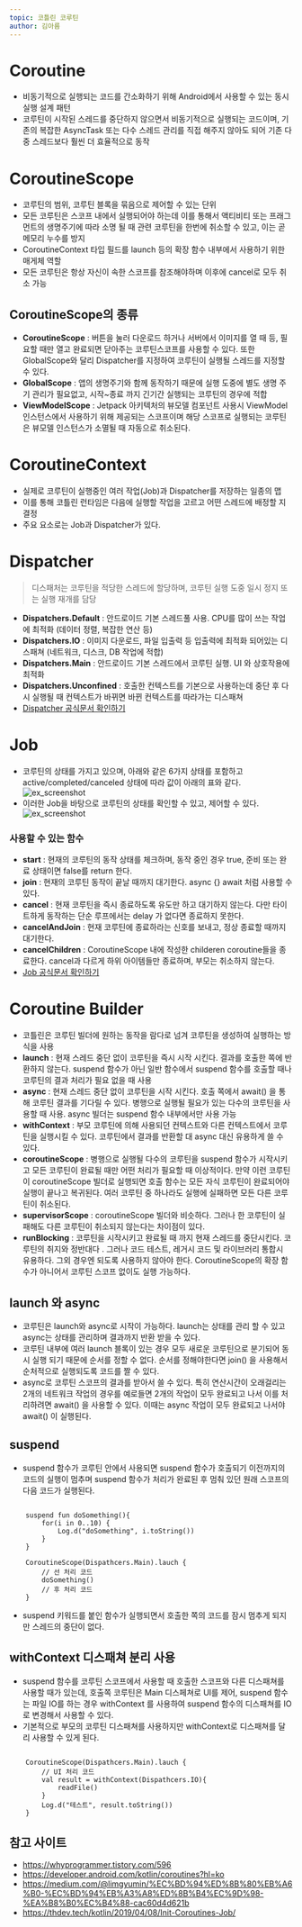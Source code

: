 ```yaml
---
topic: 코틀린 코루틴
author: 김아름
---
```


# Coroutine
- 비동기적으로 실행되는 코드를 간소화하기 위해 Android에서 사용할 수 있는 동시 실행 설계 패턴
- 코루틴이 시작된 스레드를 중단하지 않으면서 비동기적으로 실행되는 코드이며, 기존의 복잡한 AsyncTask 또는 다수 스레드 관리를 직접 해주지 않아도 되어 기존 다중 스레드보다 훨씬 더 효율적으로 동작

# CoroutineScope
- 코루틴의 범위, 코루틴 블록을 묶음으로 제어할 수 있는 단위
- 모든 코루틴은 스코프 내에서 실행되어야 하는데 이를 통해서 액티비티 또는 프래그먼트의 생명주기에 따라 소명 될 때 관련 코루틴을 한번에 취소할 수 있고, 이는 곧 메모리 누수를 방지
- CoroutineContext 타입 필드를 launch 등의 확장 함수 내부에서 사용하기 위한 매게체 역할
- 모든 코루틴은 항상 자신이 속한 스코프를 참조해야하며 이후에 cancel로 모두 취소 가능

## CoroutineScope의 종류
- **CoroutineScope** : 버튼을 눌러 다운로드 하거나 서버에서 이미지를 열 때 등, 필요할 때만 열고 완료되면 닫아주는 코루틴스코프를 사용할 수 있다. 또한 GlobalScope와 달리 Dispatcher를 지정하여 코루틴이 실행될 스레드를 지정할 수 있다.
- **GlobalScope** : 앱의 생명주기와 함께 동작하기 때문에 실행 도중에 별도 생명 주기 관리가 필요없고, 시작~종료 까지 긴기간 실행되는 코루틴의 경우에 적합
- **ViewModelScope** : Jetpack 아키텍처의 뷰모델 컴포넌트 사용시 ViewModel 인스턴스에서 사용하기 위해 제공되는 스코프이며 해당 스코프로 실행되는 코루틴은 뷰모델 인스턴스가 소멸될 때 자동으로 취소된다.

# CoroutineContext
- 실제로 코루틴이 실행중인 여러 작업(Job)과 Dispatcher를 저장하는 일종의 맵
- 이를 통해 코틀린 런타임은 다음에 실행할 작업을 고르고 어떤 스레드에 배정할 지 결정
- 주요 요소로는 Job과 Dispatcher가 있다.

# Dispatcher
> 디스패처는 코루틴을 적당한 스레드에 할당하며, 코루틴 실행 도중 일시 정지 또는 실행 재개를 담당
- **Dispatchers.Default** : 안드로이드 기본 스레드풀 사용. CPU를 많이 쓰는 작업에 최적화 (데이터 정렬, 복잡한 연산 등)
- **Dispatchers.IO** : 이미지 다운로드, 파일 입출력 등 입출력에 최적화 되어있는 디스패쳐 (네트워크, 디스크, DB 작업에 적합)
- **Dispatchers.Main** : 안드로이드 기본 스레드에서 코루틴 실행. UI 와 상호작용에 최적화
- **Dispatchers.Unconfined** : 호출한 컨텍스트를 기본으로 사용하는데 중단 후 다시 실행될 때 컨텍스트가 바뀌면 바뀐 컨텍스트를 따라가는 디스패쳐
- [Dispatcher 공식문서 확인하기](https://kotlin.github.io/kotlinx.coroutines/kotlinx-coroutines-core/kotlinx.coroutines/-dispatchers/index.html)

# Job
- 코루틴의 상태를 가지고 있으며, 아래와 같은 6가지 상태를 포함하고 active/completed/canceled 상태에 따라 값이 아래의 표와 같다.
![ex_screenshot](./preview/ex1.png)
- 이러한 Job을 바탕으로 코루틴의 상태를 확인할 수 있고, 제어할 수 있다.
![ex_screenshot](./preview/ex2.png)

### 사용할 수 있는 함수
- **start** : 현재의 코루틴의 동작 상태를 체크하며, 동작 중인 경우 true, 준비 또는 완료 상태이면 false를 return 한다.
- **join** : 현재의 코루틴 동작이 끝날 때까지 대기한다. async {} await 처럼 사용할 수 있다.
- **cancel** : 현재 코루틴을 즉시 종료하도록 유도만 하고 대기하지 않는다. 다만 타이트하게 동작하는 단순 루프에서는 delay 가 없다면 종료하지 못한다.
- **cancelAndJoin** : 현재 코루틴에 종료하라는 신호를 보내고, 정상 종료할 때까지 대기한다.
- **cancelChildren** : CoroutineScope 내에 작성한 childeren coroutine들을 종료한다. cancel과 다르게 하위 아이템들만 종료하며, 부모는 취소하지 않는다.
- [Job 공식문서 확인하기](https://kotlin.github.io/kotlinx.coroutines/kotlinx-coroutines-core/kotlinx.coroutines/-job/)

# Coroutine Builder
- 코틀린은 코루틴 빌더에 원하는 동작을 람다로 넘겨 코루틴을 생성하여 실행하는 방식을 사용
- **launch** : 현재 스레드 중단 없이 코루틴을 즉시 시작 시킨다. 결과를 호출한 쪽에 반환하지 않는다. suspend 함수가 아닌 일반 함수에서 suspend 함수를 호출할 때나 코루틴의 결과 처리가 필요 없을 때 사용
- **async** : 현재 스레드 중단 없이 코루틴을 시작 시킨다. 호출 쪽에서 await() 을 통해 코루틴 결과를 기다릴 수 있다. 병행으로 실행될 필요가 있는 다수의 코루틴을 사용할 때 사용. async 빌더는 suspend 함수 내부에서만 사용 가능
- **withContext** : 부모 코루틴에 의해 사용되던 컨텍스트와 다른 컨텍스트에서 코루틴을 실행시킬 수 있다. 코루틴에서 결과를 반환할 대 async 대신 유용하게 쓸 수 있다.
- **coroutineScope** : 병행으로 실행될 다수의 코루틴을 suspend 함수가 시작시키고 모든 코루틴이 완료될 때만 어떤 처리가 필요할 때 이상적이다. 만약 이런 코루틴이 coroutineScope 빌더로 실행되면 호출 함수는 모든 자식 코루틴이 완료되어야 실행이 끝나고 복귀된다. 여러 코루틴 중 하나라도 실행에 실패하면 모든 다른 코루틴이 취소된다.
- **supervisorScope** : coroutineScope 빌더와 비슷하다. 그러나 한 코루틴이 실패해도 다른 코루틴이 취소되지 않는다는 차이점이 있다.
- **runBlocking** : 코루틴을 시작시키고 완료될 때 까지 현재 스레드를 중단시킨다. 코루틴의 취지와 정반대다 . 그러나 코드 테스트, 레거시 코드 및 라이브러리 통합시 유용하다. 그외 경우엔 되도록 사용하지 않아야 한다. CoroutineScope의 확장 함수가 아니어서 코루틴 스코프 없이도 실행 가능하다.

## launch 와 async
- 코루틴은 launch와 async로 시작이 가능하다. launch는 상태를 관리 할 수 있고 async는 상태를 관리하며 결과까지 반환 받을 수 있다.
- 코루틴 내부에 여러 launch 블록이 있는 경우 모두 새로운 코루틴으로 분기되어 동시 실행 되기 때문에 순서를 정할 수 없다. 순서를 정해야한다면 join() 을 사용해서 순처적으로 실행되도록 코드를 짤 수 있다.
- async로 코루틴 스코프의 결과를 받아서 쓸 수 있다. 특히 연산시간이 오래걸리는 2개의 네트워크 작업의 경우를 예로들면 2개의 작업이 모두 완료되고 나서 이를 처리하려면 await() 을 사용할 수 있다. 이때는 async 작업이 모두 완료되고 나서야 await() 이 실행된다.

## suspend
- suspend 함수가 코루틴 안에서 사용되면 suspend 함수가 호출되기 이전까지의 코드의 실행이 멈추며 suspend 함수가 처리가 완료된 후 멈춰 있던 원래 스코프의 다음 코드가 실행된다.
```

	suspend fun doSomething(){
		for(i in 0..10) {
			Log.d("doSomething", i.toString())
		}
	}

	CoroutineScope(Dispathcers.Main).lauch {
		// 선 처리 코드
		doSomething()
		// 후 처리 코드
	}

```
- suspend 키워드를 붙인 함수가 실행되면서 호출한 쪽의 코드를 잠시 멈추게 되지만 스레드의 중단이 없다.

## withContext 디스패쳐 분리 사용
- suspend 함수를 코루틴 스코프에서 사용할 때 호출한 스코프와 다른 디스패쳐를 사용할 때가 있는데, 호출쪽 코루틴은 Main 디스페쳐로 UI를 제어, suspend 함수는 파일 IO를 하는 경우 withContext 를 사용하여 suspend 함수의 디스패쳐를 IO로 변경해서 사용할 수 있다.
- 기본적으로 부모의 코루틴 디스패쳐를 사용하지만 withContext로 디스패쳐를 달리 사용할 수 있게 된다.
```

	CoroutineScope(Dispathcers.Main).lauch {
		// UI 처리 코드
		val result = withContext(Dispathcers.IO){
			readFile()
		}
		Log.d("테스트", result.toString())
	}

```

## 참고 사이트
- https://whyprogrammer.tistory.com/596
- https://developer.android.com/kotlin/coroutines?hl=ko
- https://medium.com/@limgyumin/%EC%BD%94%ED%8B%80%EB%A6%B0-%EC%BD%94%EB%A3%A8%ED%8B%B4%EC%9D%98-%EA%B8%B0%EC%B4%88-cac60d4d621b
- https://thdev.tech/kotlin/2019/04/08/Init-Coroutines-Job/
